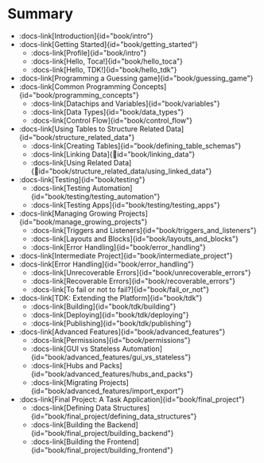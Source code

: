 # Summary


- :docs-link[Introduction]{id="book/intro"}
- :docs-link[Getting Started]{id="book/getting_started"}
  - :docs-link[Profile]{id="book/intro"}
  - :docs-link[Hello, Toca!]{id="book/hello_toca"}
  - :docs-link[Hello, TDK!]{id="book/hello_tdk"}
- :docs-link[Programming a Guessing game]{id="book/guessing_game"}
- :docs-link[Common Programming Concepts]{id="book/programming_concepts"}
  - :docs-link[Datachips and Variables]{id="book/variables"}
  - :docs-link[Data Types]{id="book/data_types"}
  - :docs-link[Control Flow]{id="book/control_flow"}
- :docs-link[Using Tables to Structure Related Data]{id="book/structure_related_data"}
  - :docs-link[Creating Tables]{id="book/defining_table_schemas"}
  - :docs-link[Linking Data]{id="book/linking_data"}
  - :docs-link[Using Related Data]{id="book/structure_related_data/using_linked_data"}
- :docs-link[Testing]{id="book/testing"}
  - :docs-link[Testing Automation]{id="book/testing/testing_automation"}
  - :docs-link[Testing Apps]{id="book/testing/testing_apps"}
- :docs-link[Managing Growing Projects]{id="book/manage_growing_projects"}
  - :docs-link[Triggers and Listeners]{id="book/triggers_and_listeners"}
  - :docs-link[Layouts and Blocks]{id="book/layouts_and_blocks"}
  - :docs-link[Error Handling]{id="book/error_handling"}
- :docs-link[Intermediate Project]{id="book/intermediate_project"}
- :docs-link[Error Handling]{id="book/error_handling"}
  - :docs-link[Unrecoverable Errors]{id="book/unrecoverable_errors"}
  - :docs-link[Recoverable Errors]{id="book/recoverable_errors"}
  - :docs-link[To fail or not to fail?]{id="book/fail_or_not"}
- :docs-link[TDK: Extending the Platform]{id="book/tdk"}
  - :docs-link[Building]{id="book/tdk/building"}
  - :docs-link[Deploying]{id="book/tdk/deploying"}
  - :docs-link[Publishing]{id="book/tdk/publishing"}
- :docs-link[Advanced Features]{id="book/advanced_features"}
  - :docs-link[Permissions]{id="book/permissions"}
  - :docs-link[GUI vs Stateless Automation]{id="book/advanced_features/gui_vs_stateless"}
  - :docs-link[Hubs and Packs]{id="book/advanced_features/hubs_and_packs"}
  - :docs-link[Migrating Projects]{id="book/advanced_features/import_export"}
- :docs-link[Final Project: A Task Application]{id="book/final_project"}
  - :docs-link[Defining Data Structures]{id="book/final_project/defining_data_structures"}
  - :docs-link[Building the Backend]{id="book/final_project/building_backend"}
  - :docs-link[Building the Frontend]{id="book/final_project/building_frontend"}
